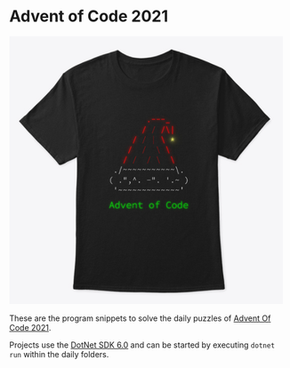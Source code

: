 # Advent of Code 2021

![AoC](aoc.png)

These are the program snippets to solve the daily puzzles of [Advent Of Code 2021](https://adventofcode.com/2021).

Projects use the [DotNet SDK 6.0](http://dot.net) and can be started by executing `dotnet run` within the daily folders.
